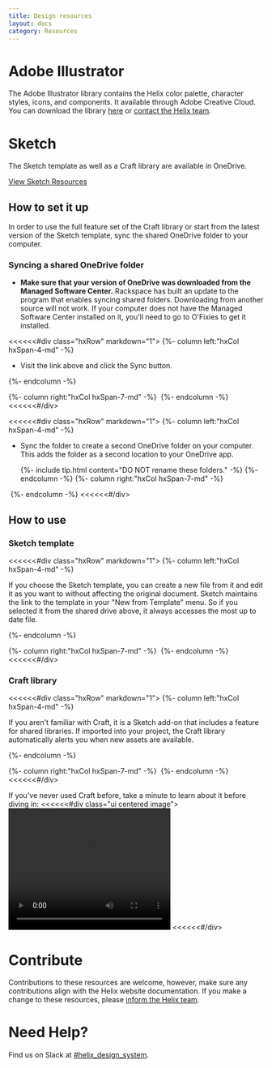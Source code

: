 ```yaml
---
title: Design resources
layout: docs
category: Resources
---
```


# Adobe Illustrator

The Adobe Illustrator library contains the Helix color palette, character
styles, icons, and components. It available through Adobe Creative Cloud. You can download the library [here](https://assets.adobe.com/link/e4a1e938-87a4-40e4-734d-d41c93f448ed)
or <a href="mailto:Helix.designsystem@rackspace.com">contact the Helix team</a>.

# Sketch

The Sketch template as well as a Craft library are available in OneDrive.

<a class="ui button ds-btn-med" href="https://raxglobal.sharepoint.com/sites/REDFiles/_layouts/15/guestaccess.aspx?guestaccesstoken=Z4htsZ9Wnj3O5tA%2f93Qd7r3Zd0%2bCp4huq0BfnXWChBk%3d&docid=2_182c0b922d5cc46a0b1be792f246623df&rev=1">View Sketch Resources</a>

## How to set it up

In order to use the full feature set of the Craft library or start from the
latest version of the Sketch template, sync the shared
OneDrive folder to your computer.

### Syncing a shared OneDrive folder

-   **Make sure that your version of OneDrive was downloaded from the Managed
Software Center.** Rackspace has built an update to the program that enables  syncing shared folders. Downloading from another source will not
work. If your computer does not have the Managed Software Center installed on
it, you'll need to go to O'Fixies to get it installed.

<<<<<<#div class="hxRow" markdown="1">
{%- column left:"hxCol hxSpan-4-md" -%}

-   Visit the link above and click the Sync button.

{%- endcolumn -%}

{%- column right:"hxCol hxSpan-7-md" -%}
<embed src="http://screenshots1234.s3.amazonaws.com/ybRVG6nQomLK085XPQRCjhAWmUzBz8Vtru.png"/>
{%- endcolumn -%}
<<<<<<#/div>

<<<<<<#div class="hxRow" markdown="1">
{%- column left:"hxCol hxSpan-4-md" -%}

-   Sync the folder to create a second OneDrive folder on your computer.
    This adds the folder as a second location to your OneDrive app.

    {%- include tip.html content="DO NOT rename these folders." -%}
{%- endcolumn -%}
{%- column right:"hxCol hxSpan-7-md" -%}
<embed src="http://design.rax.io/wp-content/uploads/2016/11/m9A3HvMcm91MlitWqEa1SrO4OZBmpVb8Rt.png"/>
{%- endcolumn -%}
<<<<<<#/div>

## How to use

### Sketch template

<<<<<<#div class="hxRow"  markdown="1">
{%- column left:"hxCol hxSpan-4-md" -%}

If you choose the Sketch template, you can create a new file from it and edit it
as you want to without affecting the original document. Sketch maintains the link
to the template in your "New from Template" menu. So if you selected it from
the shared drive above, it always accesses the most up to date file.

{%- endcolumn -%}

{%- column right:"hxCol hxSpan-7-md" -%}
<embed src="http://design.rax.io/wp-content/uploads/2016/08/Design-System-Sketch-2.png"/>
{%- endcolumn -%}
<<<<<<#/div>

### Craft library

<<<<<<#div class="hxRow"  markdown="1">
{%- column left:"hxCol hxSpan-4-md" -%}

If you aren't familiar with Craft, it is a Sketch add-on that includes a
feature for shared libraries. If imported into your project, the Craft library
automatically alerts you when new assets are available.

{%- endcolumn -%}

{%- column right:"hxCol hxSpan-7-md" -%}
<embed src="http://design.rax.io/wp-content/uploads/2016/08/Design-System-Sketch-3.png"/>
{%- endcolumn -%}
<<<<<<#/div>

If you've never used Craft before, take a minute to learn about
it before diving in:
<<<<<<#div class="ui centered image">
  <video class="ui large image" width="320" height="240" controls>
    <source src="https://embedwistia-a.akamaihd.net/deliveries/c345d47ef9dab80cdc0325558e0e9d3370602d1e/file.mp4" type="video/mp4">
    Your browser does not support the video tag.
  </video>
<<<<<<#/div>

# Contribute

Contributions to these resources are welcome, however, make sure any
contributions align with the Helix website documentation. If you make a change
to these resources, please
<a href="mailto:Helix.designsystem@rackspace.com">inform the Helix team</a>.

# Need Help?

Find us on Slack at
[#helix_design_system](https://rackspace.slack.com/messages/helix_design_system/).
